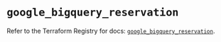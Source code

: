# `google_bigquery_reservation`

Refer to the Terraform Registry for docs: [`google_bigquery_reservation`](https://registry.terraform.io/providers/hashicorp/google-beta/6.39.0/docs/resources/google_bigquery_reservation).
